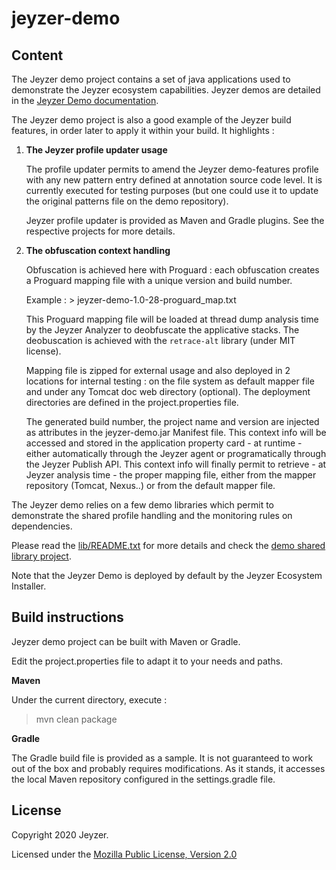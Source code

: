 # jeyzer-demo

Content
------------------
The Jeyzer demo project contains a set of java applications used to demonstrate the Jeyzer ecosystem capabilities.
Jeyzer demos are detailed in the [Jeyzer Demo documentation](src/main/doc/README.txt).

The Jeyzer demo project is also a good example of the Jeyzer build features, in order later to apply it within your build.
It highlights :

 1) **The Jeyzer profile updater usage**
 
     The profile updater permits to amend the Jeyzer demo-features profile with any new pattern entry defined at annotation source code level.
     It is currently executed for testing purposes (but one could use it to update the original patterns file on the demo repository).
	 
	 Jeyzer profile updater is provided as Maven and Gradle plugins. See the respective projects for more details.
     
 2) **The obfuscation context handling**
 
     Obfuscation is achieved here with Proguard : each obfuscation creates a Proguard mapping file with a unique version and build number.
	 
	 Example : > jeyzer-demo-1.0-28-proguard_map.txt
	 
	 This Proguard mapping file will be loaded at thread dump analysis time by the Jeyzer Analyzer to deobfuscate the applicative stacks. The deobuscation is achieved with the `retrace-alt` library (under MIT license).
	 
	 Mapping file is zipped for external usage and also deployed in 2 locations for internal testing : on the file system as default mapper file and under any Tomcat doc web directory (optional). The deployment directories are defined in the project.properties file.
     
     The generated build number, the project name and version are injected as attributes in the jeyzer-demo.jar Manifest file. This context info will be accessed and stored in the application property card - at runtime - either automatically through the Jeyzer agent or programatically through the Jeyzer Publish API. This context info will finally permit to retrieve - at Jeyzer analysis time - the proper mapping file, either from the mapper repository (Tomcat, Nexus..) or from the default mapper file.

The Jeyzer demo relies on a few demo libraries which permit to demonstrate the shared profile handling and the monitoring rules on dependencies.

Please read the [lib/README.txt](lib/README.txt) for more details and check the [demo shared library project](https://github.com/jeyzer-community/jeyzer-demo-shared).

Note that the Jeyzer Demo is deployed by default by the Jeyzer Ecosystem Installer.


Build instructions
------------------

Jeyzer demo project can be built with Maven or Gradle.

Edit the project.properties file to adapt it to your needs and paths.

**Maven**

Under the current directory, execute :

> mvn clean package


**Gradle**

The Gradle build file is provided as a sample. 
It is not guaranteed to work out of the box and probably requires modifications.
As it stands, it accesses the local Maven repository configured in the settings.gradle file.

     
License
-------

Copyright 2020 Jeyzer.

Licensed under the [Mozilla Public License, Version 2.0](https://www.mozilla.org/media/MPL/2.0/index.815ca599c9df.txt)


